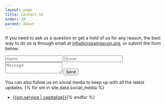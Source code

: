 ```yaml
---
layout: page
title: Contact Us
order: 20
parent: About
---
```


If you need to ask us a question or get a hold of us for any reason, the best way to do so is through email at [info@crossingscon.org](mailto:info@crossingscon.org), or submit the form below.

<div id="contact-form" class="contact-form">
    <input id="name" type="text" name="name" placeholder="Name" >
    <input id="email" type="email" name="email" placeholder="Email" >
    <textarea id="message" placeholder="Message" ></textarea>
    <button type="button" class="btn btn-badge" id="send-message">Send</button>
</div>

You can also follow us on social media to keep up with all the latest updates:
{% for sm in site.data.social_media %}
- [{{sm.service | capitalize}}]({{sm.site}}){% endfor %}
